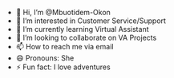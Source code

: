 - 👋 Hi, I’m @Mbuotidem-Okon
- 👀 I’m interested in Customer Service/Support
- 🌱 I’m currently learning Virtual Assistant
- 💞️ I’m looking to collaborate on VA Projects
- 📫 How to reach me via email
- 😄 Pronouns: She
- ⚡ Fun fact: I love adventures

<!---
Mbuotidem-Okon/Mbuotidem-Okon is a ✨ special ✨ repository because its `README.md` (this file) appears on your GitHub profile.
You can click the Preview link to take a look at your changes.
--->
